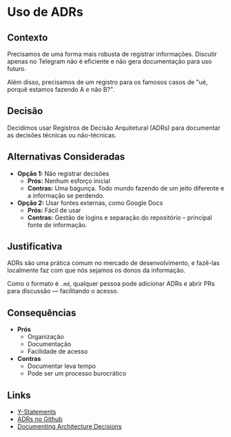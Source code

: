 # Uso de ADRs

## Contexto

Precisamos de uma forma mais robusta de registrar informações. Discutir apenas no Telegram não é eficiente e não gera documentação para uso futuro.

Além disso, precisamos de um registro para os famosos casos de "ué, porquê estamos fazendo A e não B?".

## Decisão

Decidimos usar Registros de Decisão Arquitetural (ADRs) para documentar as decisões técnicas ou não-técnicas.

## Alternativas Consideradas

- **Opção 1:** Não registrar decisões
  - **Prós:** Nenhum esforço inicial
  - **Contras:** Uma bagunça. Todo mundo fazendo de um jeito diferente e a informação se perdendo.
- **Opção 2:** Usar fontes externas, como Google Docs
  - **Prós:** Fácil de usar
  - **Contras:** Gestão de logins e separação do repositório – principal fonte de informação.
  
## Justificativa

ADRs são uma prática comum no mercado de desenvolvimento, e fazê-las localmente faz com que nós sejamos os donos da informação.

Como o formato é `.md`, qualquer pessoa pode adicionar ADRs e abrir PRs para discussão — facilitando o acesso.

## Consequências

- **Prós**
  - Organização
  - Documentação
  - Facilidade de acesso
- **Contras**
  - Documentar leva tempo
  - Pode ser um processo burocrático

## Links

- [Y-Statements](https://medium.com/olzzio/y-statements-10eb07b5a177)
- [ADRs no Github](https://adr.github.io/)
- [Documenting Architecture Decisions](https://cognitect.com/blog/2011/11/15/documenting-architecture-decisions)

